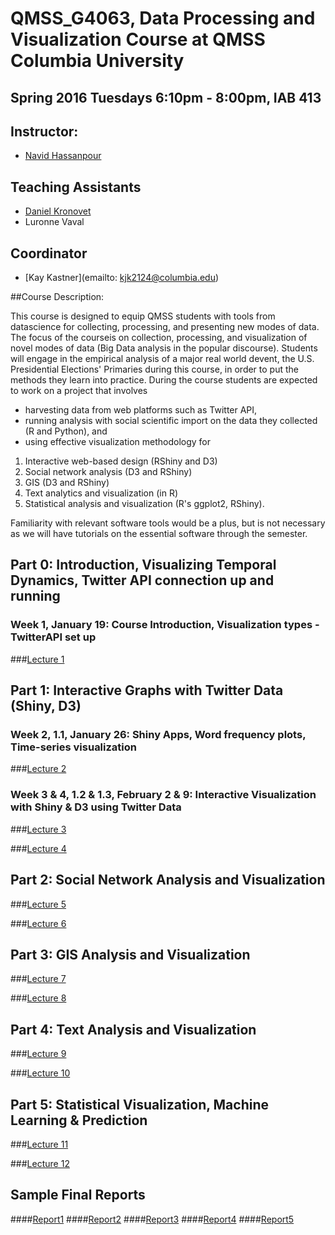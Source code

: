 # QMSS_G4063, Data Processing and Visualization Course at QMSS Columbia University

## Spring 2016 Tuesdays 6:10pm - 8:00pm, IAB 413

## Instructor:

* [Navid Hassanpour](http://navidhassanpour.com/)

## Teaching Assistants

* [Daniel Kronovet](http://kronosapiens.github.io/)
* Luronne Vaval

## Coordinator

* [Kay Kastner](emailto: kjk2124@columbia.edu)

##Course Description:

This course is designed to equip QMSS students with tools from datascience for collecting, processing, and presenting new modes of data.  The focus of the courseis on collection, processing, and visualization of novel modes of data (Big Data analysis in the popular discourse).  Students will engage in the empirical analysis of a major real world devent, the U.S. Presidential Elections' Primaries during this course, in order to put the methods they learn into practice. During the course students are expected to work on a project that involves

* harvesting data from web platforms such as Twitter API,
* running analysis with social scientific import on the data they collected (R  and  Python), and
* using effective visualization methodology for 

1. Interactive web-based design (RShiny and D3) 
2. Social network analysis (D3 and RShiny) 
3. GIS (D3 and RShiny) 
4. Text analytics and visualization (in R) 
5. Statistical analysis and visualization (R's  ggplot2, RShiny).

Familiarity with relevant software tools would be a plus, but is not necessary as we will have tutorials on the essential software through the semester.


## Part 0:  Introduction, Visualizing Temporal Dynamics, Twitter API connection up and running

### Week  1,  January  19:  Course  Introduction,  Visualization  types  -  TwitterAPI set up

###[Lecture 1](/lectures/lecture01.md)

## Part 1:  Interactive Graphs with Twitter Data (Shiny, D3)

### Week 2, 1.1, January 26:  Shiny Apps, Word frequency plots, Time-series visualization

###[Lecture 2](/lectures/lecture02.md)

### Week 3 & 4, 1.2 & 1.3, February 2 & 9: Interactive Visualization with Shiny & D3 using Twitter Data

###[Lecture 3](/lectures/lecture03.md)

###[Lecture 4](/lectures/lecture04.md)


## Part 2:  Social Network Analysis and Visualization

###[Lecture 5](/lectures/lecture05.md)

###[Lecture 6](/lectures/lecture06.md)


## Part 3:  GIS Analysis and Visualization

###[Lecture 7](/lectures/lecture07.md)

###[Lecture 8](/lectures/lecture08.md)


## Part 4:  Text Analysis and Visualization

###[Lecture 9](/lectures/lecture09.md)

###[Lecture 10](/lectures/lecture10.md)


## Part 5:  Statistical Visualization, Machine Learning & Prediction

###[Lecture 11](/lectures/lecture11.md)

###[Lecture 12](/lectures/lecture12.md)

## Sample Final Reports

####[Report1](https://www.dropbox.com/s/21dzoz97goupk1q/Final_Project_Report%20%281%29_McKillop.pdf?dl=0)
####[Report2](https://www.dropbox.com/s/p971d1e0m0tnig8/Data%2BViz%2BFinal%2BReport%2B_Twitter%2BProphecies_Islam.pdf?dl=0)
####[Report3](https://www.dropbox.com/s/4kcwryjuh3f8aut/Tweeting%2Babout%2BWomen%E2%80%99s%2BRights%2Band%2Bthe%2B2016%2BElection%2B-%2BLing%2BBai%2Band%2BAmanda%2BGates.pdf?dl=0)
####[Report4](https://www.dropbox.com/s/dn1d43ehzqd5mix/FinalProject_Report_Geer.pdf?dl=0)
####[Report5](https://www.dropbox.com/s/3leel0jioalmdgd/final%2Bpaper_Monica_Nadia.pdf?dl=0)


